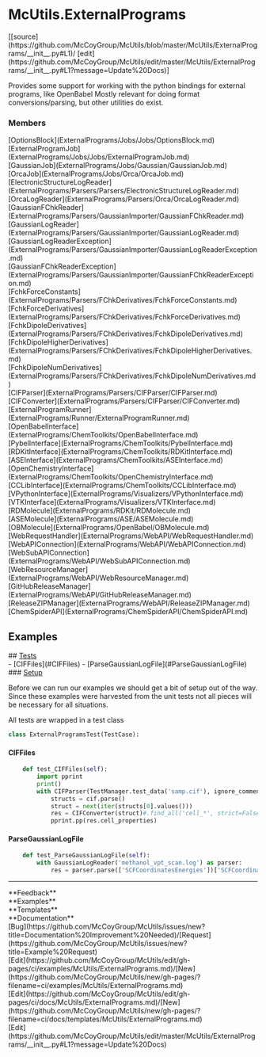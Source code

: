 # <a id="McUtils.ExternalPrograms">McUtils.ExternalPrograms</a> 
<div class="docs-source-link" markdown="1">
[[source](https://github.com/McCoyGroup/McUtils/blob/master/McUtils/ExternalPrograms/__init__.py#L1)/
[edit](https://github.com/McCoyGroup/McUtils/edit/master/McUtils/ExternalPrograms/__init__.py#L1?message=Update%20Docs)]
</div>
    
Provides some support for working with the python bindings for external programs, like OpenBabel
Mostly relevant for doing format conversions/parsing, but other utilities do exist.

### Members
<div class="container alert alert-secondary bg-light">
  <div class="row">
   <div class="col" markdown="1">
[OptionsBlock](ExternalPrograms/Jobs/Jobs/OptionsBlock.md)   
</div>
   <div class="col" markdown="1">
[ExternalProgramJob](ExternalPrograms/Jobs/Jobs/ExternalProgramJob.md)   
</div>
   <div class="col" markdown="1">
[GaussianJob](ExternalPrograms/Jobs/Gaussian/GaussianJob.md)   
</div>
</div>
  <div class="row">
   <div class="col" markdown="1">
[OrcaJob](ExternalPrograms/Jobs/Orca/OrcaJob.md)   
</div>
   <div class="col" markdown="1">
[ElectronicStructureLogReader](ExternalPrograms/Parsers/Parsers/ElectronicStructureLogReader.md)   
</div>
   <div class="col" markdown="1">
[OrcaLogReader](ExternalPrograms/Parsers/Orca/OrcaLogReader.md)   
</div>
</div>
  <div class="row">
   <div class="col" markdown="1">
[GaussianFChkReader](ExternalPrograms/Parsers/GaussianImporter/GaussianFChkReader.md)   
</div>
   <div class="col" markdown="1">
[GaussianLogReader](ExternalPrograms/Parsers/GaussianImporter/GaussianLogReader.md)   
</div>
   <div class="col" markdown="1">
[GaussianLogReaderException](ExternalPrograms/Parsers/GaussianImporter/GaussianLogReaderException.md)   
</div>
</div>
  <div class="row">
   <div class="col" markdown="1">
[GaussianFChkReaderException](ExternalPrograms/Parsers/GaussianImporter/GaussianFChkReaderException.md)   
</div>
   <div class="col" markdown="1">
[FchkForceConstants](ExternalPrograms/Parsers/FChkDerivatives/FchkForceConstants.md)   
</div>
   <div class="col" markdown="1">
[FchkForceDerivatives](ExternalPrograms/Parsers/FChkDerivatives/FchkForceDerivatives.md)   
</div>
</div>
  <div class="row">
   <div class="col" markdown="1">
[FchkDipoleDerivatives](ExternalPrograms/Parsers/FChkDerivatives/FchkDipoleDerivatives.md)   
</div>
   <div class="col" markdown="1">
[FchkDipoleHigherDerivatives](ExternalPrograms/Parsers/FChkDerivatives/FchkDipoleHigherDerivatives.md)   
</div>
   <div class="col" markdown="1">
[FchkDipoleNumDerivatives](ExternalPrograms/Parsers/FChkDerivatives/FchkDipoleNumDerivatives.md)   
</div>
</div>
  <div class="row">
   <div class="col" markdown="1">
[CIFParser](ExternalPrograms/Parsers/CIFParser/CIFParser.md)   
</div>
   <div class="col" markdown="1">
[CIFConverter](ExternalPrograms/Parsers/CIFParser/CIFConverter.md)   
</div>
   <div class="col" markdown="1">
[ExternalProgramRunner](ExternalPrograms/Runner/ExternalProgramRunner.md)   
</div>
</div>
  <div class="row">
   <div class="col" markdown="1">
[OpenBabelInterface](ExternalPrograms/ChemToolkits/OpenBabelInterface.md)   
</div>
   <div class="col" markdown="1">
[PybelInterface](ExternalPrograms/ChemToolkits/PybelInterface.md)   
</div>
   <div class="col" markdown="1">
[RDKitInterface](ExternalPrograms/ChemToolkits/RDKitInterface.md)   
</div>
</div>
  <div class="row">
   <div class="col" markdown="1">
[ASEInterface](ExternalPrograms/ChemToolkits/ASEInterface.md)   
</div>
   <div class="col" markdown="1">
[OpenChemistryInterface](ExternalPrograms/ChemToolkits/OpenChemistryInterface.md)   
</div>
   <div class="col" markdown="1">
[CCLibInterface](ExternalPrograms/ChemToolkits/CCLibInterface.md)   
</div>
</div>
  <div class="row">
   <div class="col" markdown="1">
[VPythonInterface](ExternalPrograms/Visualizers/VPythonInterface.md)   
</div>
   <div class="col" markdown="1">
[VTKInterface](ExternalPrograms/Visualizers/VTKInterface.md)   
</div>
   <div class="col" markdown="1">
[RDMolecule](ExternalPrograms/RDKit/RDMolecule.md)   
</div>
</div>
  <div class="row">
   <div class="col" markdown="1">
[ASEMolecule](ExternalPrograms/ASE/ASEMolecule.md)   
</div>
   <div class="col" markdown="1">
[OBMolecule](ExternalPrograms/OpenBabel/OBMolecule.md)   
</div>
   <div class="col" markdown="1">
[WebRequestHandler](ExternalPrograms/WebAPI/WebRequestHandler.md)   
</div>
</div>
  <div class="row">
   <div class="col" markdown="1">
[WebAPIConnection](ExternalPrograms/WebAPI/WebAPIConnection.md)   
</div>
   <div class="col" markdown="1">
[WebSubAPIConnection](ExternalPrograms/WebAPI/WebSubAPIConnection.md)   
</div>
   <div class="col" markdown="1">
[WebResourceManager](ExternalPrograms/WebAPI/WebResourceManager.md)   
</div>
</div>
  <div class="row">
   <div class="col" markdown="1">
[GitHubReleaseManager](ExternalPrograms/WebAPI/GitHubReleaseManager.md)   
</div>
   <div class="col" markdown="1">
[ReleaseZIPManager](ExternalPrograms/WebAPI/ReleaseZIPManager.md)   
</div>
   <div class="col" markdown="1">
[ChemSpiderAPI](ExternalPrograms/ChemSpiderAPI/ChemSpiderAPI.md)   
</div>
</div>
  <div class="row">
   <div class="col" markdown="1">
   
</div>
   <div class="col" markdown="1">
   
</div>
   <div class="col" markdown="1">
   
</div>
</div>
</div>





## Examples













<div class="collapsible-section">
 <div class="collapsible-section collapsible-section-header" markdown="1">
## <a class="collapse-link" data-toggle="collapse" href="#Tests-c7d066" markdown="1"> Tests</a> <a class="float-right" data-toggle="collapse" href="#Tests-c7d066"><i class="fa fa-chevron-down"></i></a>
 </div>
 <div class="collapsible-section collapsible-section-body collapse show" id="Tests-c7d066" markdown="1">
 - [CIFFiles](#CIFFiles)
- [ParseGaussianLogFile](#ParseGaussianLogFile)

<div class="collapsible-section">
 <div class="collapsible-section collapsible-section-header" markdown="1">
### <a class="collapse-link" data-toggle="collapse" href="#Setup-1e0852" markdown="1"> Setup</a> <a class="float-right" data-toggle="collapse" href="#Setup-1e0852"><i class="fa fa-chevron-down"></i></a>
 </div>
 <div class="collapsible-section collapsible-section-body collapse show" id="Setup-1e0852" markdown="1">
 
Before we can run our examples we should get a bit of setup out of the way.
Since these examples were harvested from the unit tests not all pieces
will be necessary for all situations.

All tests are wrapped in a test class
```python
class ExternalProgramsTest(TestCase):
```

 </div>
</div>

#### <a name="CIFFiles">CIFFiles</a>
```python
    def test_CIFFiles(self):
        import pprint
        print()
        with CIFParser(TestManager.test_data('samp.cif'), ignore_comments=True) as cif:
            structs = cif.parse()
            struct = next(iter(structs[0].values()))
            res = CIFConverter(struct)#.find_all('cell_*', strict=False)
            pprint.pp(res.cell_properties)
```

#### <a name="ParseGaussianLogFile">ParseGaussianLogFile</a>
```python
    def test_ParseGaussianLogFile(self):
        with GaussianLogReader('methanol_vpt_scan.log') as parser:
            res = parser.parse(['SCFCoordinatesEnergies'])['SCFCoordinatesEnergies']
```

 </div>
</div>






---


<div markdown="1" class="text-secondary">
<div class="container">
  <div class="row">
   <div class="col" markdown="1">
**Feedback**   
</div>
   <div class="col" markdown="1">
**Examples**   
</div>
   <div class="col" markdown="1">
**Templates**   
</div>
   <div class="col" markdown="1">
**Documentation**   
</div>
   <div class="col" markdown="1">
   
</div>
   <div class="col" markdown="1">
   
</div>
   <div class="col" markdown="1">
   
</div>
</div>
  <div class="row">
   <div class="col" markdown="1">
[Bug](https://github.com/McCoyGroup/McUtils/issues/new?title=Documentation%20Improvement%20Needed)/[Request](https://github.com/McCoyGroup/McUtils/issues/new?title=Example%20Request)   
</div>
   <div class="col" markdown="1">
[Edit](https://github.com/McCoyGroup/McUtils/edit/gh-pages/ci/examples/McUtils/ExternalPrograms.md)/[New](https://github.com/McCoyGroup/McUtils/new/gh-pages/?filename=ci/examples/McUtils/ExternalPrograms.md)   
</div>
   <div class="col" markdown="1">
[Edit](https://github.com/McCoyGroup/McUtils/edit/gh-pages/ci/docs/McUtils/ExternalPrograms.md)/[New](https://github.com/McCoyGroup/McUtils/new/gh-pages/?filename=ci/docs/templates/McUtils/ExternalPrograms.md)   
</div>
   <div class="col" markdown="1">
[Edit](https://github.com/McCoyGroup/McUtils/edit/master/McUtils/ExternalPrograms/__init__.py#L1?message=Update%20Docs)   
</div>
   <div class="col" markdown="1">
   
</div>
   <div class="col" markdown="1">
   
</div>
   <div class="col" markdown="1">
   
</div>
</div>
</div>
</div>